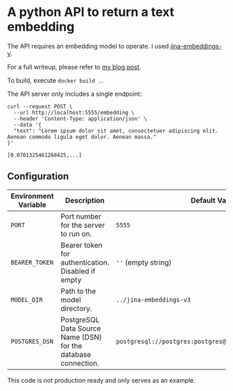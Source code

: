# A python API to return a text embedding 

The API requires an embedding model to operate. I used [jina-embeddings-v](https://huggingface.co/jinaai/jina-embeddings-v3).

For a full writeup, please refer to [my blog post](https://dizzy.zone/2024/12/02/ML-for-related-posts-on-Hugo/).

To build, execute `docker build .`.

The API server only includes a single endpoint:

```
curl --request POST \
  --url http://localhost:5555/embedding \
  --header 'Content-Type: application/json' \
  --data '{
  "text": "Lorem ipsum dolor sit amet, consectetuer adipiscing elit. Aenean commodo ligula eget dolor. Aenean massa."
}'

[0.0701325461268425,...]
```

## Configuration

| **Environment Variable** | **Description**                             | **Default Value**                                   |
|--------------------------|---------------------------------------------|-----------------------------------------------------|
| `PORT`                   | Port number for the server to run on.        | `5555`                                              |
| `BEARER_TOKEN`           | Bearer token for authentication. Disabled if empty            | `''` (empty string)                                 |
| `MODEL_DIR`              | Path to the model directory.                 | `../jina-embeddings-v3`                             |
| `POSTGRES_DSN`           | PostgreSQL Data Source Name (DSN) for the database connection. | `postgresql://postgres:postgres@localhost:5432/embedding` |


This code is not production ready and only serves as an example.

